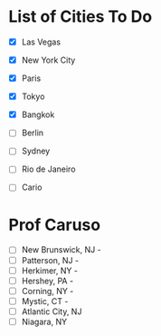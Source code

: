 # List of Cities To Do
- [x] Las Vegas
- [x] New York City
- [x] Paris
- [x] Tokyo
- [x] Bangkok
- [ ] Berlin
- [ ] Sydney
- [ ] Rio de Janeiro
- [ ] Cario


# Prof Caruso
- [ ] New Brunswick, NJ -
- [ ] Patterson, NJ -
- [ ] Herkimer, NY -
- [ ] Hershey, PA -
- [ ] Corning, NY -
- [ ] Mystic, CT -
- [ ] Atlantic City, NJ
- [ ] Niagara, NY
